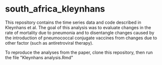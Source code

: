 # south_africa_kleynhans
This repository contains the time series data and code described in Kleynhans et al. The goal of this analysis was to evaluate changes in the rate of mortality due to pneumonia and to disentangle changes caused by the introduction of pneumococcal conjugate vaccines from changes due to other factor (such as antiretroviral therapy).

To reproduce the analyses from the paper, clone this repository, then run the file "Kleynhans analysis.Rmd"
